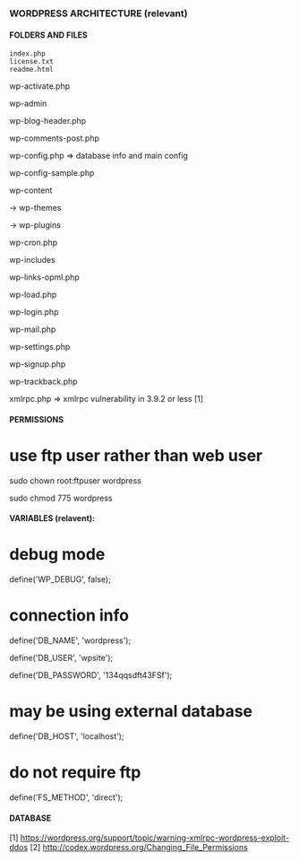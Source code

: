 ### WORDPRESS ARCHITECTURE (relevant) 
#### FOLDERS AND FILES

    index.php
    license.txt
    readme.html

wp-activate.php

wp-admin

wp-blog-header.php

wp-comments-post.php

wp-config.php => database info and main config

wp-config-sample.php

wp-content

  -> wp-themes

  -> wp-plugins

wp-cron.php

wp-includes

wp-links-opml.php

wp-load.php

wp-login.php

wp-mail.php

wp-settings.php

wp-signup.php

wp-trackback.php

xmlrpc.php => xmlrpc vulnerability in 3.9.2 or less [1]


#### PERMISSIONS 

# use ftp user rather than web user

sudo chown root:ftpuser wordpress

sudo chmod 775 wordpress


#### VARIABLES (relavent):
 # debug mode

define('WP_DEBUG', false);

 # connection info

define('DB_NAME', 'wordpress');

define('DB_USER', 'wpsite');

define('DB_PASSWORD', '134qqsdft43FSf');

 # may be using external database

define('DB_HOST', 'localhost');

 # do not require ftp

 define('FS_METHOD', 'direct');

#### DATABASE 

[1] https://wordpress.org/support/topic/warning-xmlrpc-wordpress-exploit-ddos
[2] http://codex.wordpress.org/Changing_File_Permissions
